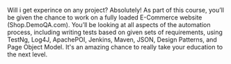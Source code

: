 Will i get experince on any project?
Absolutely! As part of this course, you’ll be given the chance to work on a fully loaded E-Commerce website (Shop.DemoQA.com). You’ll be looking at all aspects of the automation process, including writing tests based on given sets of requirements, using TestNg, Log4J, ApachePOI, Jenkins, Maven, JSON, Design Patterns, and Page Object Model. It's an amazing chance to really take your education to the next level.